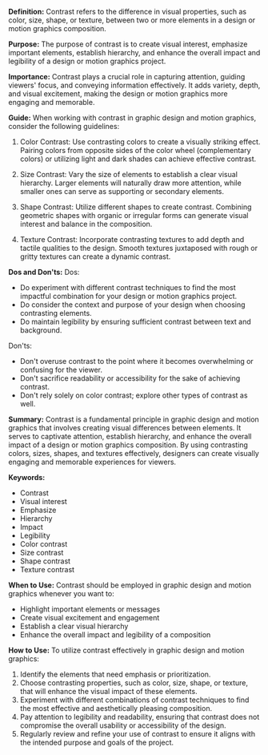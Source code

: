 **Definition:** Contrast refers to the difference in visual properties, such as color, size, shape, or texture, between two or more elements in a design or motion graphics composition.

**Purpose:** The purpose of contrast is to create visual interest, emphasize important elements, establish hierarchy, and enhance the overall impact and legibility of a design or motion graphics project.

**Importance:** Contrast plays a crucial role in capturing attention, guiding viewers' focus, and conveying information effectively. It adds variety, depth, and visual excitement, making the design or motion graphics more engaging and memorable.

**Guide:** When working with contrast in graphic design and motion graphics, consider the following guidelines:

1. Color Contrast: Use contrasting colors to create a visually striking effect. Pairing colors from opposite sides of the color wheel (complementary colors) or utilizing light and dark shades can achieve effective contrast.
    
2. Size Contrast: Vary the size of elements to establish a clear visual hierarchy. Larger elements will naturally draw more attention, while smaller ones can serve as supporting or secondary elements.
    
3. Shape Contrast: Utilize different shapes to create contrast. Combining geometric shapes with organic or irregular forms can generate visual interest and balance in the composition.
    
4. Texture Contrast: Incorporate contrasting textures to add depth and tactile qualities to the design. Smooth textures juxtaposed with rough or gritty textures can create a dynamic contrast.
    

**Dos and Don'ts:** Dos:

- Do experiment with different contrast techniques to find the most impactful combination for your design or motion graphics project.
- Do consider the context and purpose of your design when choosing contrasting elements.
- Do maintain legibility by ensuring sufficient contrast between text and background.

Don'ts:

- Don't overuse contrast to the point where it becomes overwhelming or confusing for the viewer.
- Don't sacrifice readability or accessibility for the sake of achieving contrast.
- Don't rely solely on color contrast; explore other types of contrast as well.

**Summary:** Contrast is a fundamental principle in graphic design and motion graphics that involves creating visual differences between elements. It serves to captivate attention, establish hierarchy, and enhance the overall impact of a design or motion graphics composition. By using contrasting colors, sizes, shapes, and textures effectively, designers can create visually engaging and memorable experiences for viewers.

**Keywords:**

- Contrast
- Visual interest
- Emphasize
- Hierarchy
- Impact
- Legibility
- Color contrast
- Size contrast
- Shape contrast
- Texture contrast

**When to Use:** Contrast should be employed in graphic design and motion graphics whenever you want to:

- Highlight important elements or messages
- Create visual excitement and engagement
- Establish a clear visual hierarchy
- Enhance the overall impact and legibility of a composition

**How to Use:** To utilize contrast effectively in graphic design and motion graphics:

1. Identify the elements that need emphasis or prioritization.
2. Choose contrasting properties, such as color, size, shape, or texture, that will enhance the visual impact of these elements.
3. Experiment with different combinations of contrast techniques to find the most effective and aesthetically pleasing composition.
4. Pay attention to legibility and readability, ensuring that contrast does not compromise the overall usability or accessibility of the design.
5. Regularly review and refine your use of contrast to ensure it aligns with the intended purpose and goals of the project.